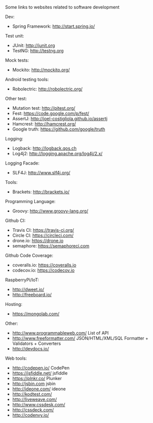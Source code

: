Some links to websites related to software development

Dev:
- Spring Framework: http://start.spring.io/

Test unit:
- JUnit: http://junit.org
- TestNG: http://testng.org

Mock tests:
- Mockito: http://mockito.org/

Android testing tools:
- Robolectric: http://robolectric.org/

Other test:
- Mutation test: http://pitest.org/
- Fest: https://code.google.com/p/fest/
- AssertJ: http://joel-costigliola.github.io/assertj
- Hamcrest: http://hamcrest.org/
- Google truth: https://github.com/google/truth

Logging:
- Logback: http://logback.qos.ch
- Log4j2: http://logging.apache.org/log4j/2.x/

Logging Facade:
- SLF4J: http://www.slf4j.org/

Tools:
- Brackets: http://brackets.io/

Programming Language:
- Groovy: http://www.groovy-lang.org/

Github CI:
- Travis CI: https://travis-ci.org/
- Circle CI: https://circleci.com/
- drone.io: https://drone.io
- semaphore: https://semaphoreci.com

Github Code Coverage:
- coveralls.io: https://coveralls.io
- codecov.io: https://codecov.io

RaspberryPi/IoT:
- http://dweet.io/
- http://freeboard.io/

Hosting:
- https://mongolab.com/

Other:
- http://www.programmableweb.com/ List of API
- http://www.freeformatter.com/ JSON/HTML/XML/SQL Formatter + Validators + Converters
- http://devdocs.io/ 

Web tools:
- http://codepen.io/ CodePen
- https://jsfiddle.net/ jsfiddle
- https://plnkr.co/ Plunker
- http://jsbin.com jsbin
- http://ideone.com/ ideone
- http://kodtest.com/
- http://liveweave.com/
- http://www.cssdesk.com/
- http://cssdeck.com/
- http://codenvy.io/




